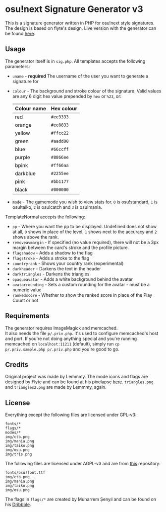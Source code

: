 # osu!next Signature Generator v3
This is a signature generator written in PHP for osu!next style signatures. The design is based on flyte's design. Live version with the generator can be found [here](https://sig.sirohi.xyz).

## Usage
The generator itself is in `sig.php`. All templates accepts the following parameters:

* `uname` - **required** The username of the user you want to generate a signature for
* `colour` - The background and stroke colour of the signature. Valid values are any 6 digit hex value prepended by `hex` or `%23`, or:

	| Colour name | Hex colour |
	| ----------- | ---------- |
	| red | `#ee3333` |
	| orange | `#ee8833` |
	| yellow | `#ffcc22` |
	| green | `#aadd00` |
	| blue | `#66ccff` |
	| purple | `#8866ee` |
	| bpink | `#ff66aa` |
	| darkblue | `#2255ee` |
	| pink | `#bb1177` |
	| black | `#000000` |

* `mode` - The gamemode you wish to view stats for. `0` is osu!standard, `1` is osu!taiko, `2` is osu!catch and `3` is osu!mania.

TemplateNormal accepts the following:

* `pp` - Where you want the pp to be displayed. Undefined does not show at all, `0` shows in place of the level, `1` shows next to the accuracy and `2` shows above the rank.
* `removeavmargin` - If specified (no value required), there will not be a 3px margin between the card's stroke and the profile picture.
* `flagshadow` - Adds a shadow to the flag
* `flagstroke` - Adds a stroke to the flag
* `countryrank` - Shows your country rank (experimental)
* `darkheader` - Darkens the text in the header
* `darktriangles` - Darkens the triangles
* `opaqueavatar` - Adds a white background behind the avatar
* `avatarrounding` - Sets a custom rounding for the avatar - must be a numeric value
* `rankedscore` - Whether to show the ranked score in place of the Play Count or not

## Requirements

The generator requires ImageMagick and memcached.  
It also needs the file `p/.priv.php`. It's used to configure memcached's host and port. If you're not doing anything special and you're running memcached on `localhost:11211` (default), simply run `cp p/.priv.sample.php p/.priv.php` and you're good to go.

## Credits

Original project was made by Lemmmy. The mode icons and flags are designed by Flyte and can be found at his pixelapse [here](https://www.pixelapse.com/flyte/projects/osu!designs/files/). `triangles.png` and `triangles2.png` are made by Lemmmy, again.

## License

Everything except the following files are licensed under GPL-v3:

```
fonts/*
flags/*
modes/*
img/ctb.png
img/mania.png
img/taiko.png
img/osu.png
img/tris.png
```

The following files are licensed under AGPL-v3 and are from [this](https://github.com/ppy/osu-web) repository:
```
fonts/osu!font.ttf
img/ctb.png
img/mania.png
img/taiko.png
img/osu.png
```

The flags in `flags/*` are created by Muharrem Şenyıl and can be found on his [Dribbble](https://dribbble.com/shots/1211759-Free-195-Flat-Flags).